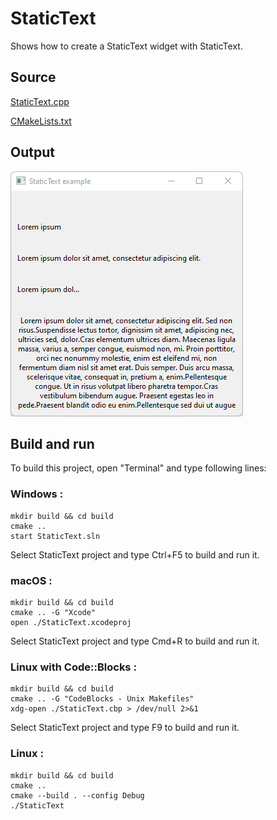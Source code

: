 # StaticText

Shows how to create a StaticText widget with StaticText.

## Source

[StaticText.cpp](StaticText.cpp)

[CMakeLists.txt](CMakeLists.txt)

## Output

![output](../../../docs/Pictures/StaticText.png)

## Build and run

To build this project, open "Terminal" and type following lines:

### Windows :

``` shell
mkdir build && cd build
cmake .. 
start StaticText.sln
```

Select StaticText project and type Ctrl+F5 to build and run it.

### macOS :

``` shell
mkdir build && cd build
cmake .. -G "Xcode"
open ./StaticText.xcodeproj
```

Select StaticText project and type Cmd+R to build and run it.

### Linux with Code::Blocks :

``` shell
mkdir build && cd build
cmake .. -G "CodeBlocks - Unix Makefiles"
xdg-open ./StaticText.cbp > /dev/null 2>&1
```

Select StaticText project and type F9 to build and run it.

### Linux :

``` shell
mkdir build && cd build
cmake .. 
cmake --build . --config Debug
./StaticText
```
